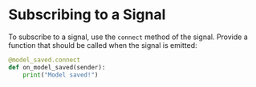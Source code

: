 # Subscribing to a Signal

To subscribe to a signal, use the `connect` method of the signal. Provide a function that should be called when the signal is emitted:

```python
@model_saved.connect
def on_model_saved(sender):
    print("Model saved!")
```
